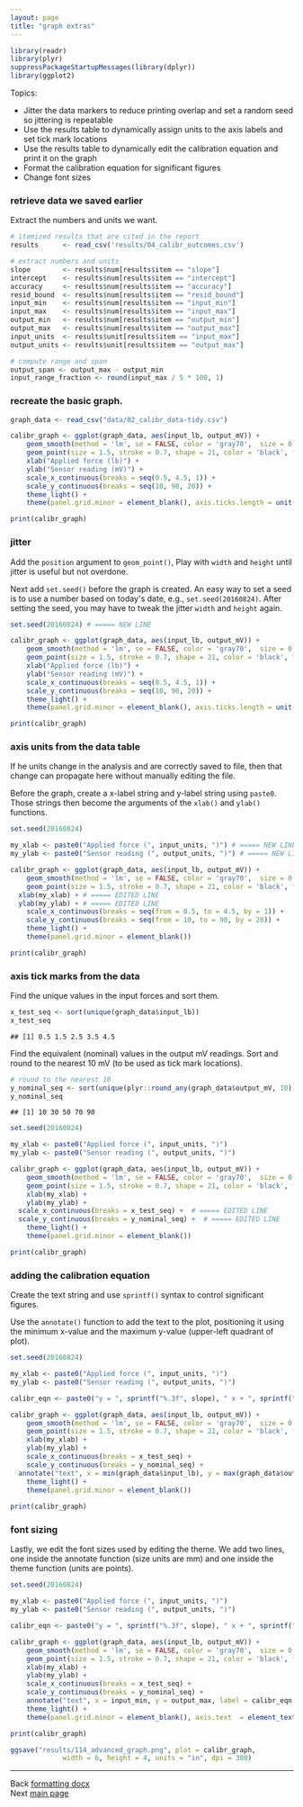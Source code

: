 ```yaml
---
layout: page
title: "graph extras"
---
```





```r
library(readr)
library(plyr)
suppressPackageStartupMessages(library(dplyr))
library(ggplot2)
```

Topics: 

- Jitter the data markers to reduce printing overlap and set a random seed so jittering is repeatable 
- Use the results table to dynamically assign units to the axis labels and set  tick mark locations
- Use the results table to dynamically edit the calibration equation and print it on the graph
- Format the calibration equation for significant figures
- Change font sizes

### retrieve data we saved earlier

Extract the numbers and units we want. 


```r
# itemized results that are cited in the report 
results      <- read_csv('results/04_calibr_outcomes.csv')

# extract numbers and units
slope        <- results$num[results$item == "slope"]
intercept    <- results$num[results$item == "intercept"]
accuracy     <- results$num[results$item == "accuracy"]
resid_bound  <- results$num[results$item == "resid_bound"]
input_min    <- results$num[results$item == "input_min"]
input_max    <- results$num[results$item == "input_max"]
output_min   <- results$num[results$item == "output_min"]
output_max   <- results$num[results$item == "output_max"]
input_units  <- results$unit[results$item == "input_max"]
output_units <- results$unit[results$item == "output_max"]

# compute range and span
output_span <- output_max - output_min
input_range_fraction <- round(input_max / 5 * 100, 1)
```


### recreate the basic graph. 


```r
graph_data <- read_csv("data/02_calibr_data-tidy.csv")

calibr_graph <- ggplot(graph_data, aes(input_lb, output_mV)) +
    geom_smooth(method = 'lm', se = FALSE, color = 'gray70',  size = 0.5) + 
    geom_point(size = 1.5, stroke = 0.7, shape = 21, color = 'black', fill= 'gray70') +
    xlab("Applied force (lb)") + 
    ylab("Sensor reading (mV)") +
    scale_x_continuous(breaks = seq(0.5, 4.5, 1)) +
    scale_y_continuous(breaks = seq(10, 90, 20)) +
    theme_light() +
    theme(panel.grid.minor = element_blank(), axis.ticks.length = unit(2, "mm"))

print(calibr_graph)
```

### jitter

Add the `position` argument to `geom_point()`, Play with `width` and `height` until jitter is useful but not overdone. 

Next add `set.seed()` before the graph is created. An easy way to set a seed is to use a number based on today's date, e.g., `set.seed(20160824)`. After setting the seed, you may have to tweak the jitter `width` and `height` again. 


```r
set.seed(20160824) # ===== NEW LINE

calibr_graph <- ggplot(graph_data, aes(input_lb, output_mV)) +
    geom_smooth(method = 'lm', se = FALSE, color = 'gray70',  size = 0.5) + 
    geom_point(size = 1.5, stroke = 0.7, shape = 21, color = 'black', fill= 'gray70', position = position_jitter(width = 0.08, height = 0)) + # ===== ADD POSITION ARGUMENT
    xlab("Applied force (lb)") + 
    ylab("Sensor reading (mV)") +
    scale_x_continuous(breaks = seq(0.5, 4.5, 1)) +
    scale_y_continuous(breaks = seq(10, 90, 20)) +
    theme_light() +
    theme(panel.grid.minor = element_blank(), axis.ticks.length = unit(2, "mm"))

print(calibr_graph)
```

### axis units from the data table

If he units change in the analysis and are correctly saved to file, then that change can propagate here without manually editing the file. 

Before the graph, create a x-label string and y-label string using `paste0`. Those strings then become the arguments of the `xlab()` and `ylab()` functions. 


```r
set.seed(20160824)

my_xlab <- paste0("Applied force (", input_units, ")") # ===== NEW LINE
my_ylab <- paste0("Sensor reading (", output_units, ")") # ===== NEW LINE

calibr_graph <- ggplot(graph_data, aes(input_lb, output_mV)) +
    geom_smooth(method = 'lm', se = FALSE, color = 'gray70',  size = 0.5) + 
    geom_point(size = 1.5, stroke = 0.7, shape = 21, color = 'black', fill= 'gray70', position = position_jitter(width = 0.08, height = 0)) + 
  xlab(my_xlab) + # ===== EDITED LINE
  ylab(my_ylab) + # ===== EDITED LINE
	scale_x_continuous(breaks = seq(from = 0.5, to = 4.5, by = 1)) +
	scale_y_continuous(breaks = seq(from = 10, to = 90, by = 20)) +
	theme_light() +
	theme(panel.grid.minor = element_blank())

print(calibr_graph)
```

### axis tick marks from the data

Find the unique values in the input forces and sort them. 


```r
x_test_seq <- sort(unique(graph_data$input_lb))
x_test_seq
```

```
## [1] 0.5 1.5 2.5 3.5 4.5
```

Find the equivalent (nominal) values in the output mV readings. Sort and round to the nearest 10 mV (to be used as tick mark locations). 


```r
# round to the nearest 10
y_nominal_seq <- sort(unique(plyr::round_any(graph_data$output_mV, 10)))
y_nominal_seq
```

```
## [1] 10 30 50 70 90
```


```r
set.seed(20160824)

my_xlab <- paste0("Applied force (", input_units, ")")
my_ylab <- paste0("Sensor reading (", output_units, ")")

calibr_graph <- ggplot(graph_data, aes(input_lb, output_mV)) +
    geom_smooth(method = 'lm', se = FALSE, color = 'gray70',  size = 0.5) + 
    geom_point(size = 1.5, stroke = 0.7, shape = 21, color = 'black', fill= 'gray70', position = position_jitter(width = 0.08, height = 0)) + 
	xlab(my_xlab) + 
	ylab(my_ylab) +
  scale_x_continuous(breaks = x_test_seq) +  # ===== EDITED LINE
  scale_y_continuous(breaks = y_nominal_seq) +  # ===== EDITED LINE
	theme_light() +
	theme(panel.grid.minor = element_blank())

print(calibr_graph)
```


### adding the calibration equation

Create the text string and use `sprintf()` syntax to control significant figures.

Use the `annotate()` function to add the text to the plot, positioning it using the minimum x-value and the maximum y-value (upper-left quadrant of plot).  


```r
set.seed(20160824)

my_xlab <- paste0("Applied force (", input_units, ")")
my_ylab <- paste0("Sensor reading (", output_units, ")")

calibr_eqn <- paste0("y = ", sprintf("%.3f", slope), " x + ", sprintf("%.3f", intercept)) # ===== NEW LINE

calibr_graph <- ggplot(graph_data, aes(input_lb, output_mV)) +
    geom_smooth(method = 'lm', se = FALSE, color = 'gray70',  size = 0.5) + 
    geom_point(size = 1.5, stroke = 0.7, shape = 21, color = 'black', fill= 'gray70', position = position_jitter(width = 0.08, height = 0)) + 
	xlab(my_xlab) + 
	ylab(my_ylab) +
	scale_x_continuous(breaks = x_test_seq) +
	scale_y_continuous(breaks = y_nominal_seq) +
  annotate("text", x = min(graph_data$input_lb), y = max(graph_data$output_mV), label = calibr_eqn, family = "serif", fontface = "italic", hjust = "left", vjust = "top") +  # ===== NEW LINE
	theme_light() +
	theme(panel.grid.minor = element_blank())
		
print(calibr_graph)
```

### font sizing

Lastly, we edit the font sizes used by editing the theme. We add two lines, one inside the annotate function (size units are mm) and one inside the theme function (units are points). 


```r
set.seed(20160824)

my_xlab <- paste0("Applied force (", input_units, ")")
my_ylab <- paste0("Sensor reading (", output_units, ")")

calibr_eqn <- paste0("y = ", sprintf("%.3f", slope), " x + ", sprintf("%.3f", intercept)) 

calibr_graph <- ggplot(graph_data, aes(input_lb, output_mV)) +
    geom_smooth(method = 'lm', se = FALSE, color = 'gray70',  size = 0.5) + 
    geom_point(size = 1.5, stroke = 0.7, shape = 21, color = 'black', fill= 'gray70', position = position_jitter(width = 0.08, height = 0)) + 
	xlab(my_xlab) + 
	ylab(my_ylab) +
	scale_x_continuous(breaks = x_test_seq) +
	scale_y_continuous(breaks = y_nominal_seq) +
	annotate("text", x = input_min, y = output_max, label = calibr_eqn, family = "serif", fontface = "italic", hjust = "left", vjust = "top", size = 11/2.85) + # ===== ADD SIZE ARGUMENTS in mm (convert using 2.85 pt/mm)
	theme_light() +
	theme(panel.grid.minor = element_blank(), axis.text  = element_text(size = 10), axis.title = element_text(size = 10)) # ===== ADD SIZE ARGUMENTS in points

print(calibr_graph)

ggsave("results/114_advanced_graph.png", plot = calibr_graph, 
			 width = 6, height = 4, units = "in", dpi = 300)
```



---

Back [formatting docx](115_formatting.html)<br>
Next [main page](../index.html)
